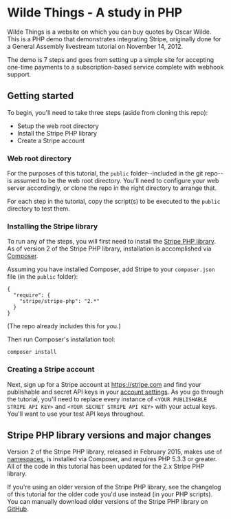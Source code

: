 # Wilde Things - A study in PHP

Wilde Things is a website on which you can buy quotes by Oscar Wilde.  This is a PHP demo that demonstrates integrating Stripe, originally done for a General Assembly livestream tutorial on November 14, 2012.

The demo is 7 steps and goes from setting up a simple site for accepting one-time payments to a subscription-based service complete with webhook support.

## Getting started

To begin, you'll need to take three steps (aside from cloning this repo):

* Setup the web root directory
* Install the Stripe PHP library
* Create a Stripe account

### Web root directory

For the purposes of this tutorial, the `public` folder--included in the git repo--is assumed to be the web root directory. You'll need to configure your web server accordingly, or clone the repo in the right directory to arrange that. 

For each step in the tutorial, copy the script(s) to be executed to the `public` directory to test them.

### Installing the Stripe library

To run any of the steps, you will first need to install the [Stripe PHP library](https://github.com/stripe/stripe-php). As of version 2 of the Stripe PHP library, installation is accomplished via [Composer](https://getcomposer.org/).

Assuming you have installed Composer, add Stripe to your `composer.json` file (in the `public` folder):

    {
      "require": {
        "stripe/stripe-php": "2.*"
      }
    }

(The repo already includes this for you.)

Then run Composer's installation tool:

    composer install

### Creating a Stripe account

Next, sign up for a Stripe account at https://stripe.com and find your publishable and secret API keys in your [account settings](https://dashboard.stripe.com/account/apikeys). As you go through the tutorial, you'll need to replace every instance of `<YOUR PUBLISHABLE STRIPE API KEY>` and `<YOUR SECRET STRIPE API KEY>` with your actual keys. You'll want to use your test API keys throughout.

## Stripe PHP library versions and major changes

Version 2 of the Stripe PHP library, released in February 2015, makes use of [namespaces](http://php.net/manual/en/language.namespaces.php), is installed via Composer, and requires PHP 5.3.3 or greater. All of the code in this tutorial has been updated for the 2.x Stripe PHP library. 

If you're using an older version of the Stripe PHP library, see the changelog of this tutorial for the older code you'd use instead (in your PHP scripts). You can manually download older versions of the Stripe PHP library on [GitHub](https://github.com/stripe/stripe-php/releases).